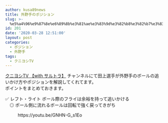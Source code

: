```yaml
---
author: kusa89news
title: 外野手のポジション
slug: >-
  %e5%a4%96%e9%87%8e%e6%89%8b%e3%81%ae%e3%83%9d%e3%82%b8%e3%82%b7%e3%83%a7%e3%83%b3
id: 201
date: '2020-03-28 12:51:00'
layout: post
categories:
  - ポジション
  - 外野手
tags:
  - クニヨシTV
---
```


[クニヨシTV 【with サルトラ】](https://www.youtube.com/channel/UCN7zL9IXNqxZDMIjlih1_Mw) チャンネルにて田上選手が外野手のボールの追いかけ方やポジションを解説してくれてます。  
ポイントをまとめておきます。

✅ レフト・ライト ボール際のフライは余裕を持って追いかける  
　◎ ポール側に流れるボールは回転で強く戻ってきがち

<figure class="wp-block-embed-youtube wp-block-embed is-type-video is-provider-youtube wp-embed-aspect-16-9 wp-has-aspect-ratio">

<div class="wp-block-embed__wrapper">https://youtu.be/GNHN-G_s1Eo</div>

</figure>